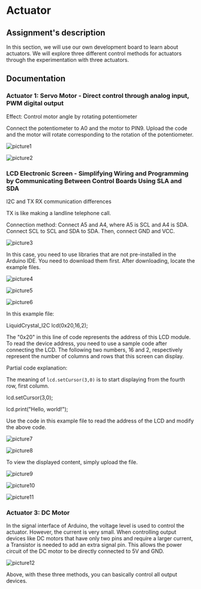 # Actuator

## Assignment's description
In this section, we will use our own development board to learn about actuators. We will explore three different control methods for actuators through the experimentation with three actuators.

## Documentation

### Actuator 1: Servo Motor - Direct control through analog input, PWM digital output

Effect: Control motor angle by rotating potentiometer

Connect the potentiometer to A0 and the motor to PIN9. Upload the code and the motor will rotate corresponding to the rotation of the potentiometer.

![picture1 ](./images/1.jpeg)

![picture2 ](./images/2.png)

### LCD Electronic Screen - Simplifying Wiring and Programming by Communicating Between Control Boards Using SLA and SDA

I2C and TX RX communication differences

TX is like making a landline telephone call.

Connection method: Connect A5 and A4, where A5 is SCL and A4 is SDA. Connect SCL to SCL and SDA to SDA. Then, connect GND and VCC.

![picture3 ](./images/3.jfif)

In this case, you need to use libraries that are not pre-installed in the Arduino IDE. You need to download them first. After downloading, locate the example files.

![picture4 ](./images/4.png)

![picture5 ](./images/5.png)

![picture6 ](./images/6.png)

In this example file:

LiquidCrystal_I2C lcd(0x20,16,2);

The "0x20" in this line of code represents the address of this LCD module. To read the device address, you need to use a sample code after connecting the LCD. The following two numbers, 16 and 2, respectively represent the number of columns and rows that this screen can display.

Partial code explanation:

The meaning of `lcd.setCursor(3,0)` is to start displaying from the fourth row, first column.

lcd.setCursor(3,0);

lcd.print("Hello, world!");

Use the code in this example file to read the address of the LCD and modify the above code.

![picture7 ](./images/7.png)

![picture8 ](./images/8.png)

To view the displayed content, simply upload the file.

![picture9 ](./images/9.jpeg)

![picture10 ](./images/10.png)

![picture11 ](./images/11.jpeg)

### Actuator 3: DC Motor

In the signal interface of Arduino, the voltage level is used to control the actuator. However, the current is very small. When controlling output devices like DC motors that have only two pins and require a larger current, a Transistor is needed to add an extra signal pin. This allows the power circuit of the DC motor to be directly connected to 5V and GND.

![picture12 ](./images/12.jpg)

Above, with these three methods, you can basically control all output devices.






